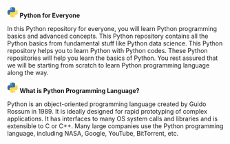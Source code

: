 <p float="left">
  <img src="/py.gif" width="25" 
<p>       
<b> Python for Everyone </b> </p> 
</p>     

In this Python repository for everyone, you will learn Python programming basics and advanced concepts. This Python repository contains all the Python basics from fundamental stuff like Python data science. This Python repository helps you to learn Python with Python codes. These Python repositories will help you learn the basics of Python. You rest assured that we will be starting from scratch to learn Python programming language along the way.

<p float="left">
  <img src="/py.gif" width="25"
<p>
<b> What is Python Programming Language? </b> </p> 
</p>

Python is an object-oriented programming language created by Guido Rossum in 1989. It is ideally designed for rapid prototyping of complex applications. It has interfaces to many OS system calls and libraries and is extensible to C or C++. Many large companies use the Python programming language, including NASA, Google, YouTube, BitTorrent, etc.
